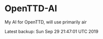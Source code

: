 # OpenTTD-AI
My AI for OpenTTD, will use primarily air

Latest backup: Sun Sep 29 21:47:01 UTC 2019
